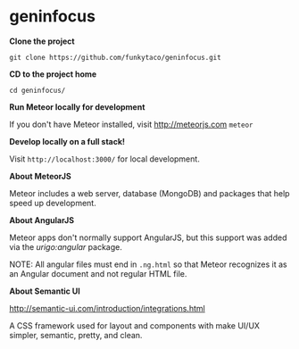 # geninfocus

**Clone the project**

`git clone https://github.com/funkytaco/geninfocus.git`

**CD to the project home**

`cd geninfocus/`

**Run Meteor locally for development**

If you don't have Meteor installed, visit http://meteorjs.com
`meteor`

**Develop locally on a full stack!**

Visit `http://localhost:3000/` for local development.

**About MeteorJS**

Meteor includes a web server, database (MongoDB) and packages that help speed up development.

**About AngularJS**

Meteor apps don't normally support AngularJS, but this support was added via the *urigo:angular* package.

NOTE: All angular files must end in `.ng.html` so that Meteor recognizes it as an Angular document and not regular HTML file.

**About Semantic UI**

http://semantic-ui.com/introduction/integrations.html

A CSS framework used for layout and components with make UI/UX simpler, semantic, pretty, and clean.
